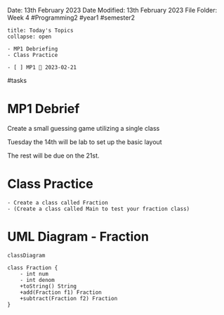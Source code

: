 Date: 13th February 2023
Date Modified: 13th February 2023
File Folder: Week 4
#Programming2 #year1 #semester2

```ad-abstract
title: Today's Topics
collapse: open

- MP1 Debriefing
- Class Practice
```


```ad-todo
- [ ] MP1 📅 2023-02-21 
```
#tasks 

# MP1 Debrief

Create a small guessing game utilizing a single class

Tuesday the 14th will be lab to set up the basic layout

The rest will be due on the 21st.

# Class Practice

```ad-question
- Create a class called Fraction
- (Create a class called Main to test your fraction class)
```

# UML Diagram - Fraction

```mermaid
classDiagram

class Fraction {
    - int num
    - int denom
    +toString() String
    +add(Fraction f1) Fraction
    +subtract(Fraction f2) Fraction
}


```

